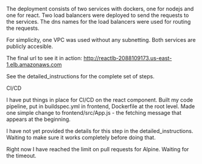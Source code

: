 
The deployment consists of two services with dockers, one for nodejs and one for react. Two load balancers
were deployed to send the requests to the services. The dns names for the load balancers were used for routing
the requests.

For simplicity, one VPC was used without any subnetting. Both services are publicly accesible.

The final url to see it in action:
http://reactlb-2088109173.us-east-1.elb.amazonaws.com


See the detailed_instructions for the complete set of steps. 



CI/CD

I have put things in place for CI/CD on the react component. Built my code pipeline, put in buildspec.yml in frontend, Dockerfile at the root level. 
Made one simple change to frontend/src/App.js - the fetching message that appears at the beginning.

I have not yet provided the details for this step in the detailed_instructions. Waiting to make sure it works completely before doing that.

Right now I have reached the limit on pull requests for Alpine. Waiting for the timeout. 
